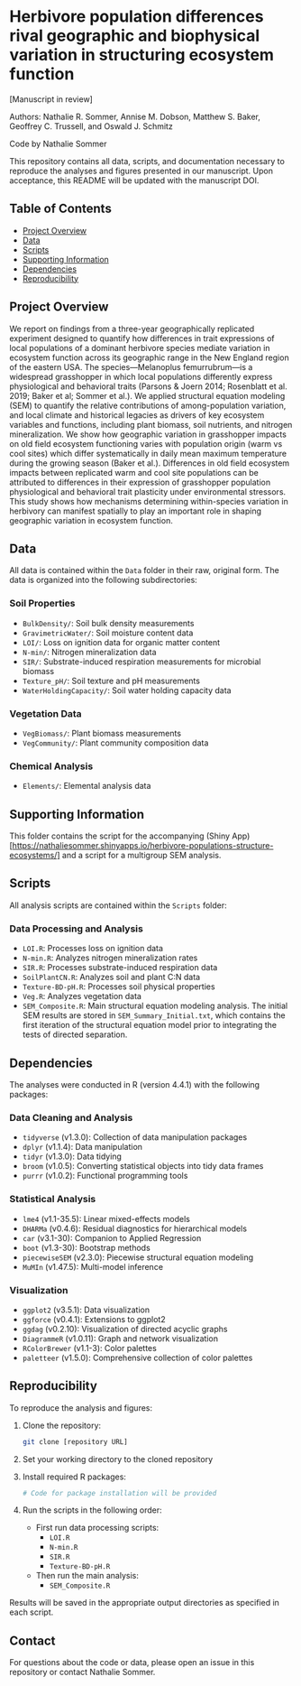 # Herbivore population differences rival geographic and biophysical variation in structuring ecosystem function
[Manuscript in review]

Authors: Nathalie R. Sommer, Annise M. Dobson, Matthew S. Baker, Geoffrey C. Trussell, and Oswald J. Schmitz

Code by Nathalie Sommer

This repository contains all data, scripts, and documentation necessary to reproduce the analyses and figures presented in our manuscript. Upon acceptance, this README will be updated with the manuscript DOI.

## Table of Contents
- [Project Overview](#project-overview)
- [Data](#data)
- [Scripts](#scripts)
- [Supporting Information](#supportinginformation)
- [Dependencies](#dependencies)
- [Reproducibility](#reproducibility)

## Project Overview
We report on findings from a three-year geographically replicated experiment designed to quantify how differences in trait expressions of local populations of a dominant herbivore species mediate variation in ecosystem function across its geographic range in the New England region of the eastern USA. The species—Melanoplus femurrubrum—is a widespread grasshopper in which local populations differently express physiological and behavioral traits (Parsons & Joern 2014; Rosenblatt et al. 2019; Baker et al; Sommer et al.). We applied structural equation modeling (SEM) to quantify the relative contributions of among-population variation, and local climate and historical legacies as drivers of key ecosystem variables and functions, including plant biomass, soil nutrients, and nitrogen mineralization. We show how geographic variation in grasshopper impacts on old field ecosystem functioning varies with population origin (warm vs cool sites) which differ systematically in daily mean maximum temperature during the growing season (Baker et al.). Differences in old field ecosystem impacts between replicated warm and cool site populations can be attributed to differences in their expression of grasshopper population physiological and behavioral trait plasticity under environmental stressors. This study shows how mechanisms determining within-species variation in herbivory can manifest spatially to play an important role in shaping geographic variation in ecosystem function.

## Data
All data is contained within the `Data` folder in their raw, original form. The data is organized into the following subdirectories:

### Soil Properties
- `BulkDensity/`: Soil bulk density measurements
- `GravimetricWater/`: Soil moisture content data
- `LOI/`: Loss on ignition data for organic matter content
- `N-min/`: Nitrogen mineralization data
- `SIR/`: Substrate-induced respiration measurements for microbial biomass
- `Texture_pH/`: Soil texture and pH measurements
- `WaterHoldingCapacity/`: Soil water holding capacity data

### Vegetation Data
- `VegBiomass/`: Plant biomass measurements
- `VegCommunity/`: Plant community composition data

### Chemical Analysis
- `Elements/`: Elemental analysis data

## Supporting Information
This folder contains the script for the accompanying (Shiny App)[https://nathaliesommer.shinyapps.io/herbivore-populations-structure-ecosystems/] and a script for a multigroup SEM analysis. 

## Scripts
All analysis scripts are contained within the `Scripts` folder:

### Data Processing and Analysis
- `LOI.R`: Processes loss on ignition data
- `N-min.R`: Analyzes nitrogen mineralization rates
- `SIR.R`: Processes substrate-induced respiration data
- `SoilPlantCN.R`: Analyzes soil and plant C:N data
- `Texture-BD-pH.R`: Processes soil physical properties
- `Veg.R`: Analyzes vegetation data
- `SEM_Composite.R`: Main structural equation modeling analysis. The initial SEM results are stored in `SEM_Summary_Initial.txt`, which contains the first iteration of the structural equation model prior to integrating the tests of directed separation.

## Dependencies
The analyses were conducted in R (version 4.4.1) with the following packages:

### Data Cleaning and Analysis
- `tidyverse` (v1.3.0): Collection of data manipulation packages
- `dplyr` (v1.1.4): Data manipulation
- `tidyr` (v1.3.0): Data tidying
- `broom` (v1.0.5): Converting statistical objects into tidy data frames
- `purrr` (v1.0.2): Functional programming tools

### Statistical Analysis
- `lme4` (v1.1-35.5): Linear mixed-effects models
- `DHARMa` (v0.4.6): Residual diagnostics for hierarchical models
- `car` (v3.1-30): Companion to Applied Regression
- `boot` (v1.3-30): Bootstrap methods
- `piecewiseSEM` (v2.3.0): Piecewise structural equation modeling
- `MuMIn` (v1.47.5): Multi-model inference

### Visualization
- `ggplot2` (v3.5.1): Data visualization
- `ggforce` (v0.4.1): Extensions to ggplot2
- `ggdag` (v0.2.10): Visualization of directed acyclic graphs
- `DiagrammeR` (v1.0.11): Graph and network visualization
- `RColorBrewer` (v1.1-3): Color palettes
- `paletteer` (v1.5.0): Comprehensive collection of color palettes

## Reproducibility
To reproduce the analysis and figures:

1. Clone the repository:
   ```bash
   git clone [repository URL]
   ```

2. Set your working directory to the cloned repository

3. Install required R packages:
   ```R
   # Code for package installation will be provided
   ```

4. Run the scripts in the following order:
   - First run data processing scripts:
     - `LOI.R`
     - `N-min.R`
     - `SIR.R`
     - `Texture-BD-pH.R`
   - Then run the main analysis:
     - `SEM_Composite.R`

Results will be saved in the appropriate output directories as specified in each script.

## Contact
For questions about the code or data, please open an issue in this repository or contact Nathalie Sommer.
